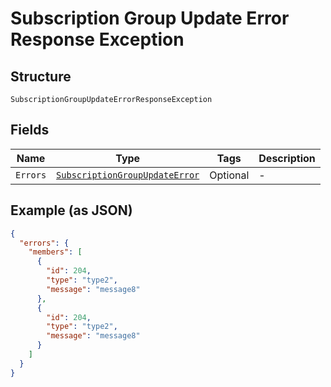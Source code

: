 
# Subscription Group Update Error Response Exception

## Structure

`SubscriptionGroupUpdateErrorResponseException`

## Fields

| Name | Type | Tags | Description |
|  --- | --- | --- | --- |
| `Errors` | [`SubscriptionGroupUpdateError`](../../doc/models/subscription-group-update-error.md) | Optional | - |

## Example (as JSON)

```json
{
  "errors": {
    "members": [
      {
        "id": 204,
        "type": "type2",
        "message": "message8"
      },
      {
        "id": 204,
        "type": "type2",
        "message": "message8"
      }
    ]
  }
}
```

